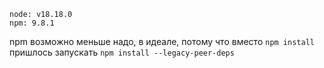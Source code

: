 ```
node: v18.18.0
npm: 9.8.1
```

npm возможно меньше надо, в идеале, потому что вместо `npm install`
пришлось запускать `npm install --legacy-peer-deps`

